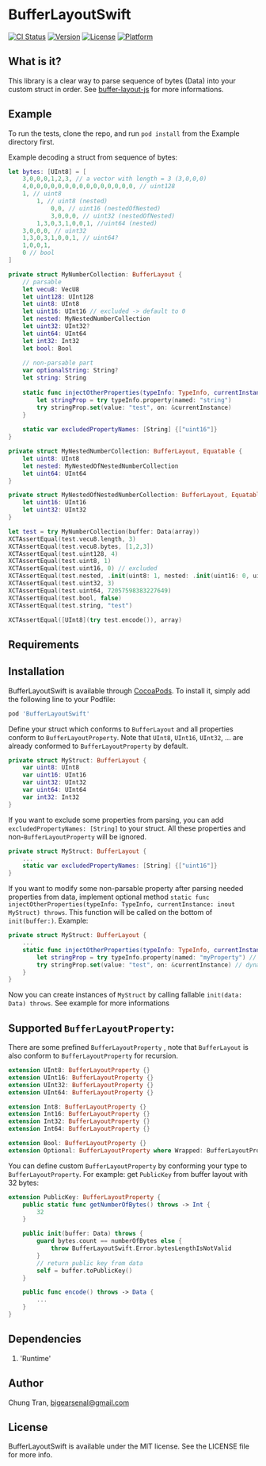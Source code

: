 # BufferLayoutSwift

[![CI Status](https://img.shields.io/travis/bigearsenal/BufferLayoutSwift.svg?style=flat)](https://travis-ci.org/bigearsenal/BufferLayoutSwift)
[![Version](https://img.shields.io/cocoapods/v/BufferLayoutSwift.svg?style=flat)](https://cocoapods.org/pods/BufferLayoutSwift)
[![License](https://img.shields.io/cocoapods/l/BufferLayoutSwift.svg?style=flat)](https://cocoapods.org/pods/BufferLayoutSwift)
[![Platform](https://img.shields.io/cocoapods/p/BufferLayoutSwift.svg?style=flat)](https://cocoapods.org/pods/BufferLayoutSwift)

## What is it?
This library is a clear way to parse sequence of bytes (Data) into your custom struct in order. See [buffer-layout-js](https://www.npmjs.com/package/buffer-layout) for more informations. 

## Example

To run the tests, clone the repo, and run `pod install` from the Example directory first.

Example decoding a struct from sequence of bytes:
```swift
let bytes: [UInt8] = [
    3,0,0,0,1,2,3, // a vector with length = 3 (3,0,0,0) 
    4,0,0,0,0,0,0,0,0,0,0,0,0,0,0,0, // uint128
    1, // uint8
        1, // uint8 (nested)
            0,0, // uint16 (nestedOfNested)
            3,0,0,0, // uint32 (nestedOfNested)
        1,3,0,3,1,0,0,1, //uint64 (nested)
    3,0,0,0, // uint32
    1,3,0,3,1,0,0,1, // uint64?
    1,0,0,1,
    0 // bool
]
```

```swift
private struct MyNumberCollection: BufferLayout {
    // parsable
    let vecu8: VecU8
    let uint128: UInt128
    let uint8: UInt8
    let uint16: UInt16 // excluded -> default to 0
    let nested: MyNestedNumberCollection
    let uint32: UInt32?
    let uint64: UInt64
    let int32: Int32
    let bool: Bool
    
    // non-parsable part
    var optionalString: String?
    let string: String
    
    static func injectOtherProperties(typeInfo: TypeInfo, currentInstance: inout MyNumberCollection) throws {
        let stringProp = try typeInfo.property(named: "string")
        try stringProp.set(value: "test", on: &currentInstance)
    }
    
    static var excludedPropertyNames: [String] {["uint16"]}
}

private struct MyNestedNumberCollection: BufferLayout, Equatable {
    let uint8: UInt8
    let nested: MyNestedOfNestedNumberCollection
    let uint64: UInt64
}

private struct MyNestedOfNestedNumberCollection: BufferLayout, Equatable {
    let uint16: UInt16
    let uint32: UInt32
}
```

```swift
let test = try MyNumberCollection(buffer: Data(array))
XCTAssertEqual(test.vecu8.length, 3)
XCTAssertEqual(test.vecu8.bytes, [1,2,3])
XCTAssertEqual(test.uint128, 4)
XCTAssertEqual(test.uint8, 1)
XCTAssertEqual(test.uint16, 0) // excluded
XCTAssertEqual(test.nested, .init(uint8: 1, nested: .init(uint16: 0, uint32: 3) , uint64: 72057598383227649))
XCTAssertEqual(test.uint32, 3)
XCTAssertEqual(test.uint64, 72057598383227649)
XCTAssertEqual(test.bool, false)
XCTAssertEqual(test.string, "test")

XCTAssertEqual([UInt8](try test.encode()), array)
```

## Requirements

## Installation

BufferLayoutSwift is available through [CocoaPods](https://cocoapods.org). To install
it, simply add the following line to your Podfile:

```ruby
pod 'BufferLayoutSwift'
```

Define your struct which conforms to `BufferLayout` and all properties conform to `BufferLayoutProperty`. Note that `UInt8`, `UInt16`, `UInt32`, ... are already conformed to `BufferLayoutProperty` by default.

```swift
private struct MyStruct: BufferLayout {
    var uint8: UInt8
    var uint16: UInt16
    var uint32: UInt32
    var uint64: UInt64
    var int32: Int32
}
```

If you want to exclude some properties from parsing, you can add `excludedPropertyNames: [String]` to your struct. All these properties and non-`BufferLayoutProperty` will be ignored.

```swift
private struct MyStruct: BufferLayout {
    ...
    static var excludedPropertyNames: [String] {["uint16"]}
}
```

If you want to modify some non-parsable property after parsing needed properties from data, implement optional method `static func injectOtherProperties(typeInfo: TypeInfo, currentInstance: inout MyStruct) throws`. This function will be called on the bottom of `init(buffer:)`. 
Example:

```swift
private struct MyStruct: BufferLayout {
    ...
    static func injectOtherProperties(typeInfo: TypeInfo, currentInstance: inout MyStruct) throws {
        let stringProp = try typeInfo.property(named: "myProperty") // get property 
        try stringProp.set(value: "test", on: &currentInstance) // dynamically set its property
    }
}
```

Now you can create instances of `MyStruct` by calling fallable `init(data: Data) throws`. See example for more informations

## Supported `BufferLayoutProperty`:

There are some prefined `BufferLayoutProperty` , note that `BufferLayout` is also conform to `BufferLayoutProperty` for recursion.

```swift
extension UInt8: BufferLayoutProperty {}
extension UInt16: BufferLayoutProperty {}
extension UInt32: BufferLayoutProperty {}
extension UInt64: BufferLayoutProperty {}

extension Int8: BufferLayoutProperty {}
extension Int16: BufferLayoutProperty {}
extension Int32: BufferLayoutProperty {}
extension Int64: BufferLayoutProperty {}

extension Bool: BufferLayoutProperty {}
extension Optional: BufferLayoutProperty where Wrapped: BufferLayoutProperty {}
```

You can define custom `BufferLayoutProperty` by conforming your type to `BufferLayoutProperty`. For example: get `PublicKey` from buffer layout with 32 bytes:

```swift
extension PublicKey: BufferLayoutProperty {
    public static func getNumberOfBytes() throws -> Int {
        32
    }

    public init(buffer: Data) throws {
        guard bytes.count == numberOfBytes else {
            throw BufferLayoutSwift.Error.bytesLengthIsNotValid
        }
        // return public key from data
        self = buffer.toPublicKey()
    }

    public func encode() throws -> Data {
        ...
    }
}
```

## Dependencies
1. 'Runtime'

## Author

Chung Tran, bigearsenal@gmail.com

## License

BufferLayoutSwift is available under the MIT license. See the LICENSE file for more info.
